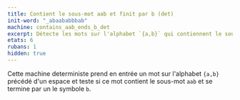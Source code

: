 ```yaml
---
title: Contient le sous-mot aab et finit par b (det)
init-word: "_abaababbbab"
machine: contains_aab_ends_b_det
excerpt: Détecte les mots sur l'alphabet `{a,b}` qui contiennent le sous-mot `aab` et se terminent par un `b`.
etats: 6
rubans: 1
hidden: true
---
```

Cette machine deterministe prend en entrée un mot sur l'alphabet `{a,b}` précédé d'un espace et teste si ce mot contient le sous-mot `aab` et se termine par un le symbole `b`.
